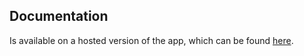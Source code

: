 ## Documentation

Is available on a hosted version of the app, which can be found [here](https://apollo-platform45.firebaseapp.com).
